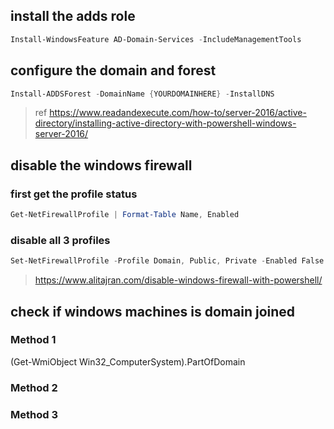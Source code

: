 ## install the adds role
```Powershell
Install-WindowsFeature AD-Domain-Services -IncludeManagementTools
```
## configure the domain and forest
```Powershell
Install-ADDSForest -DomainName {YOURDOMAINHERE} -InstallDNS
```
> ref https://www.readandexecute.com/how-to/server-2016/active-directory/installing-active-directory-with-powershell-windows-server-2016/

## disable the windows firewall 
### first get the profile status
```Powershell
Get-NetFirewallProfile | Format-Table Name, Enabled
```
### disable all 3 profiles
```Powershell
Set-NetFirewallProfile -Profile Domain, Public, Private -Enabled False
```
> https://www.alitajran.com/disable-windows-firewall-with-powershell/

## check if windows machines is domain joined
### Method 1
(Get-WmiObject Win32_ComputerSystem).PartOfDomain

### Method 2

### Method 3
